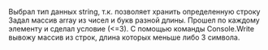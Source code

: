Выбрал тип данных string, т.к. позволяет хранить определенную строку
Задал массив array из чисел и букв разной длины. 
Прошел по каждому элементу и сделал условие (<=3).
С помощью команды Console.Write вывожу массив из строк, длина которых меньше либо 3 символа.